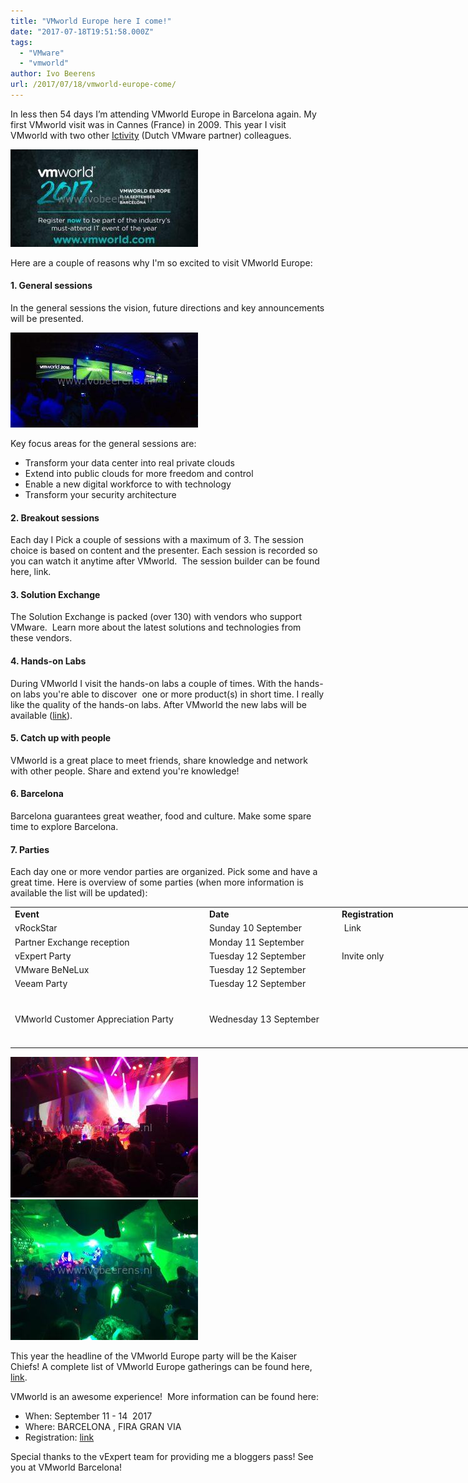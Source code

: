 ```yaml
---
title: "VMworld Europe here I come!"
date: "2017-07-18T19:51:58.000Z"
tags: 
  - "VMware"
  - "vmworld"
author: Ivo Beerens
url: /2017/07/18/vmworld-europe-come/
---
```


In less then 54 days I’m attending VMworld Europe in Barcelona again. My first VMworld visit was in Cannes (France) in 2009. This year I visit VMworld with two other [Ictivity](https://www.ictivity.nl/) (Dutch VMware partner) colleagues.

[![](images/vmworld2017-300x156.jpg)](images/vmworld2017.jpg)

Here are a couple of reasons why I'm so excited to visit VMworld Europe:

#### **1\. General sessions**

In the general sessions the vision, future directions and key announcements will be presented.

[![](images/IMG_3801-300x152.jpg)](images/IMG_3801.jpg)

Key focus areas for the general sessions are:

- Transform your data center into real private clouds
- Extend into public clouds for more freedom and control
- Enable a new digital workforce to with technology
- Transform your security architecture

#### **2\. Breakout sessions**

Each day I Pick a couple of sessions with a maximum of 3. The session choice is based on content and the presenter. Each session is recorded so you can watch it anytime after VMworld.  The session builder can be found here, link.

#### **3\. Solution Exchange**

The Solution Exchange is packed (over 130) with vendors who support VMware.  Learn more about the latest solutions and technologies from these vendors.

#### **4\. Hands-on Labs**

During VMworld I visit the hands-on labs a couple of times. With the hands-on labs you're able to discover  one or more product(s) in short time. I really like the quality of the hands-on labs. After VMworld the new labs will be available ([link](http://labs.hol.VMware.com/HOL/catalogs/)).

#### **5\. Catch up with people**

VMworld is a great place to meet friends, share knowledge and network with other people. Share and extend you're knowledge!

#### **6\. Barcelona**

Barcelona guarantees great weather, food and culture. Make some spare time to explore Barcelona.

#### **7\. Parties**

Each day one or more vendor parties are organized. Pick some and have a great time. Here is overview of some parties (when more information is available the list will be updated):

<table style="width: 991px;"><tbody><tr><td style="width: 297px;"><strong>Event</strong></td><td style="width: 198px;"><strong>Date</strong></td><td style="width: 194px;"><strong>Registration</strong></td><td style="width: 230px;"><strong>Description</strong></td></tr><tr><td style="width: 297px;">vRockStar</td><td style="width: 198px;">Sunday 10 September</td><td style="width: 194px;">&nbsp;Link</td><td style="width: 230px;"></td></tr><tr><td style="width: 297px;">Partner Exchange reception</td><td style="width: 198px;">Monday 11 September</td><td style="width: 194px;"></td><td style="width: 230px;"></td></tr><tr><td style="width: 297px;">vExpert Party</td><td style="width: 198px;">Tuesday 12 September</td><td style="width: 194px;">Invite only</td><td style="width: 230px;"></td></tr><tr><td style="width: 297px;">VMware BeNeLux</td><td style="width: 198px;">Tuesday 12 September</td><td style="width: 194px;"></td><td style="width: 230px;"></td></tr><tr><td style="width: 297px;">Veeam Party</td><td style="width: 198px;">Tuesday 12 September</td><td style="width: 194px;"></td><td style="width: 230px;"></td></tr><tr><td style="width: 297px;">VMworld Customer Appreciation Party</td><td style="width: 198px;">Wednesday 13 September</td><td style="width: 194px;"></td><td style="width: 230px;">Included in a full conference pass. The headlinder this year is the Kaiser Chiefs! Last year the band Empire of the sun was the main act.</td></tr></tbody></table>

[![](images/IMG_3903-300x225.jpg)](images/IMG_3903.jpg) [![](images/IMG_3847-300x225.jpg)](https://www.ivobeerens.nl/wp-content/uploads/2017/07/IMG_3847.jpg)

This year the headline of the VMworld Europe party will be the Kaiser Chiefs! A complete list of VMworld Europe gatherings can be found here, [link](https://docs.google.com/spreadsheets/d/1klKROM_fABDDoIKOokdSvPPwT4uuqAwHDAgEwjoA57k/pubhtml?gid=1&single=true).

VMworld is an awesome experience!  More information can be found here:

- When: September 11 - 14  2017
- Where: BARCELONA , FIRA GRAN VIA
- Registration: [link](https://reg.rainfocus.com/flow/VMware/vmworldeu17/reg/account?src=so_590b8a703e237&cid=70134000001K7Xj)

Special thanks to the vExpert team for providing me a bloggers pass! See you at VMworld Barcelona!